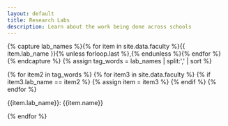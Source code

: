 ```yaml
---
layout: default
title: Research Labs
description: Learn about the work being done across schools
---
```

<div class="container">

{% capture lab_names %}{% for item in site.data.faculty %}{{ item.lab_name }}{% unless forloop.last %},{% endunless %}{% endfor %}{% endcapture %}
{% assign tag_words = lab_names | split:',' | sort %}


{% for item2 in tag_words %}
  {% for item3 in site.data.faculty %}
    {% if item3.lab_name == item2 %}
      {% assign item = item3 %}
    {% endif %}
  {% endfor %}
  <p>{{item.lab_name}}:  {{item.name}}</p>
{% endfor %}

</div>
